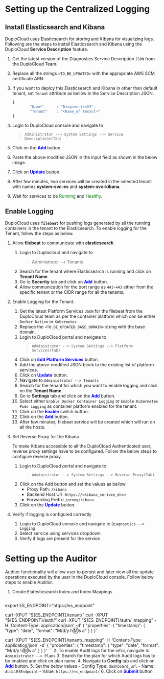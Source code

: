 # Setting up the Centralized Logging
## Install Elasticsearch and Kibana
DuploCloud uses Elasticsearch for storing and Kibana for visualizing logs. Following are the steps to install Elasticsearch and Kibana using the DuploCloud **Service Description** feature.
1. Get the latest version of the Diagnostics Service Description `JSON` from the DuploCloud Team. 
2. Replace all the strings `<TO_BE_UPDATED>` with the appropriate AWS SCM certificate ARN.
3. If you want to deploy this Elasticsearch and Kibana in other than default tenant, set `Tenant` attribute as bellow in the Service Description JSON.  
    ```js
    {
            "Name"      : "DiagnosticsV3",
            "Tenant"    : "<Name_of tenant>"  
    }
    ```  

4. Login to DuploCloud console and navigate to  
     > `Administrator --> System Settings --> Service Descriptions(Tab)`
4. Click on the <span style="color:blue">**Add**</span> button.
5. Paste the above-modified JSON in the input field as shown in the below image.
6. Click on <span style="color:blue">**Update**</span> button.
7. After few minutes, two services will be created in the selected tenant with names **system-svc-es** and **system-svc-kibana**.
8. Wait for services to be <span style="color:green">Running</span> and  <span style="color:green">Healthy</span>.

## Enable Logging
DuploCloud uses **`filebeat`** for pushing logs generated by all the running containers in the tenant to the Elasticsearch. To enable logging for the Tenant, follow the steps as below.

1. Allow **filebeat** to communicate with **elasticsearch**. 

    1. Login to Duplocloud and navigate to  
        > Administrator --> Tenants
    2. Search for the tenant where Elasticsearch is running and click on **Tenant Name**
    3. Go to **Security** tab and click on <span style="color:blue">**Add**</span> button.
    4. Allow communication for the port range as `443-443` either from the specific tenant or the CIDR range for all the tenants.

2. Enable Logging for the Tenant.
    1. Get the latest Platform Services `JSON` for the filebeat from the DuploCloud team as per the container platform which can be either `Docker Native` or `Kubernetes`
    2. Replace the `<TO_BE_UPDATED_BASE_DOMAIN>` string with the base domain.
    3. Login to DuploCloud portal and navigate to  
        > `Administrator --> System Settings --> Platform Services(Tab)`
    4. Click on <span style="color:blue">**Edit Platform Services**</span> button.
    5. Add the above-modified JSON block to the existing list of platform services.
    6.  Click on <span style="color:blue">**Update**</span> button.
    7. Navigate to `Administrator --> Tenants`
    8. Search for the tenant for which you want to enable logging and click on the **Tenant Name**
    9. Go to **Settings** tab and click on the <span style="color:blue">**Add**</span> button.
    10. Select either `Enable Docker Container Logging` or `Enable Kubernetes Pods Logging` as container platform enabled for the tenant.
    11. Click on the <span style="color:blue">**Enable**</span> switch button. 
    12. Click on the <span style="color:blue">**Add**</span> button. 
    13. After few minutes, filebeat service will be created which will run on all the hosts.

2. Set Reverse Proxy for the Kibana  

   To make Kibana accessible to all the DuploCloud Authenticated user, reverse proxy settings have to be configured. Follow the below steps to configure reverse proxy.


    1. Login to DuploCloud portal and navigate to  
        > `Administrator --> System Settings --> Reverse Proxy(Tab)`
    2. Click on the Add button and set the values as bellow
        - Proxy Path: `/kibana`
        - Backend Host Url: `https://<kibana_serivce_dns>`
        - Forwarding Prefix: `/proxy/kibana`
    3.  Click on the <span style="color:blue">**Update**</span> button. 
3. Verify if logging is configured correctly
    1. Login to DuploCloud console and navigate to `Diagnostics --> Logging `
    2. Select service using services dropdown.
    3. Verify if logs are present for the service 

# Setting up the Auditor
Auditor functionality will allow user to persist and later view all the update operations executed by the user in the DuploCloud console. Follow below steps to enable Auditor.

1. Create Elatesticsearch Index and Index Mappings

    ```console
export ES_ENDPOINT="https://es_endpoint"

curl -XPUT "${ES_ENDPOINT}/tenant/"
curl -XPUT "${ES_ENDPOINT}/auth/"
curl -XPUT "${ES_ENDPOINT}/auth/_mapping" -H 'Content-Type: application/json' -d'
{
"properties": {
    "timestamp": {
    "type": "date",
    "format": "M/d/y h:m:s a"
    }
}
}'

curl -XPUT "${ES_ENDPOINT}/tenant/_mapping" -H 'Content-Type: application/json' -d'
{
"properties": {
    "timestamp": {
    "type": "date",
    "format": "M/d/y h:m:s a"
    }
}
}'
        ```
2. To enable Audit logs for the infra, navigate to
 `Administrator --> Plans`
3. Search for the plan for which Audit logs has to be enabled and click on plan name.
4. Navigate to **Config** tab and click on <span style="color:blue">**Add**</span> button. 
5. Set the below values
    - Config Type: `dashboard_url`
    - Name: `AuditESEndpoint`
    - Value: `https://es_endpoint/`
6. Click on <span style="color:blue">**Submit**</span> button
        

        



        



